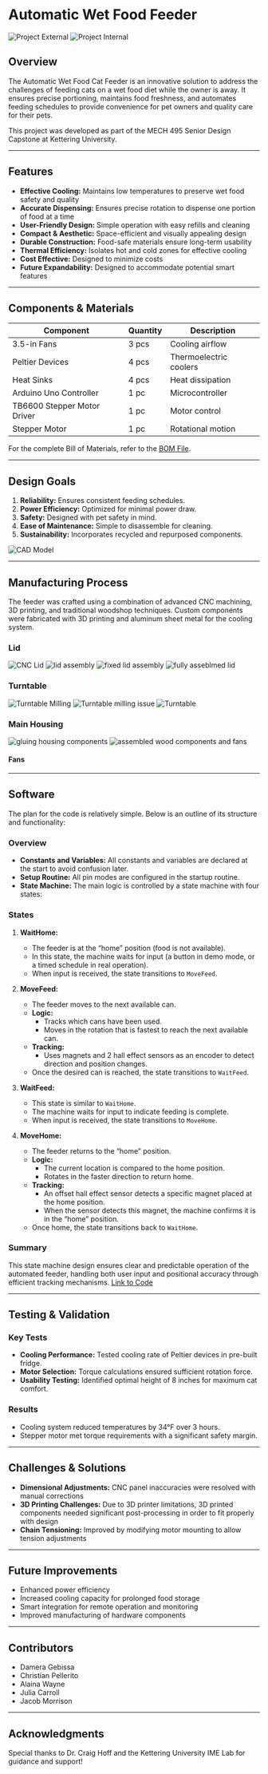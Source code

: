 # Automatic Wet Food Feeder

![Project External](https://github.com/AlainaWayne/AutomatedWetFoodFeeder/blob/d49c3d3c9f6b8ae83321f5f292f9ef90b6af3bfc/final_assembly_external.jpg)
![Project Internal](https://github.com/AlainaWayne/AutomatedWetFoodFeeder/blob/d7d6da683f5ce718efed6bf6cf8943d7db22a0e8/final_assembly_internal.jpg)


## Overview

The Automatic Wet Food Cat Feeder is an innovative solution to address the challenges of feeding cats on a wet food diet while the owner is away. It ensures precise portioning, maintains food freshness, and automates feeding schedules to provide convenience for pet owners and quality care for their pets.

This project was developed as part of the MECH 495 Senior Design Capstone at Kettering University.

---

## Features

- **Effective Cooling:** Maintains low temperatures to preserve wet food safety and quality
- **Accurate Dispensing:** Ensures precise rotation to dispense one portion of food at a time
- **User-Friendly Design:** Simple operation with easy refills and cleaning
- **Compact & Aesthetic:** Space-efficient and visually appealing design
- **Durable Construction:** Food-safe materials ensure long-term usability
- **Thermal Efficiency:** Isolates hot and cold zones for effective cooling
- **Cost Effective:** Designed to minimize costs
- **Future Expandability:** Designed to accommodate potential smart features

---

## Components & Materials

| Component              | Quantity | Description                         |
|------------------------|----------|-------------------------------------|
| 3.5-in Fans           | 3 pcs    | Cooling airflow                     |
| Peltier Devices        | 4 pcs    | Thermoelectric coolers              |
| Heat Sinks            | 4 pcs    | Heat dissipation                    |
| Arduino Uno Controller| 1 pc     | Microcontroller                     |
| TB6600 Stepper Motor Driver | 1 pc | Motor control                      |
| Stepper Motor         | 1 pc     | Rotational motion                   |

For the complete Bill of Materials, refer to the [BOM File](https://github.com/AlainaWayne/AutomatedWetFoodFeeder/blob/main/Bill%20of%20Materials).

---

## Design Goals

1. **Reliability:** Ensures consistent feeding schedules.
2. **Power Efficiency:** Optimized for minimal power draw.
3. **Safety:** Designed with pet safety in mind.
4. **Ease of Maintenance:** Simple to disassemble for cleaning.
5. **Sustainability:** Incorporates recycled and repurposed components.

![CAD Model](https://github.com/user-attachments/assets/01eda744-975d-44b9-a6e8-176aee6617dc)

---

## Manufacturing Process

The feeder was crafted using a combination of advanced CNC machining, 3D printing, and traditional woodshop techniques. Custom components were fabricated with 3D printing and aluminum sheet metal for the cooling system.

### Lid
![CNC Lid](https://github.com/user-attachments/assets/2fab2322-5877-42a8-9c55-99246a051d7a)
![lid assembly](https://github.com/user-attachments/assets/aa91b375-ef6d-4174-b1af-b0c7ed78a71f)
![fixed lid assembly](https://github.com/user-attachments/assets/d4c7fbf3-443e-458d-a23b-4d91bce9d156)
![fully asseblmed lid](https://github.com/user-attachments/assets/aa6bb67a-7d0b-41db-be95-67a2a3357767)


### Turntable
![Turntable Milling](https://github.com/user-attachments/assets/6c4cd75c-c381-45f2-a757-223fee642585)
![Turntable milling issue](https://github.com/user-attachments/assets/32855f11-e6e7-464f-9249-ebcc226040fb)
![Turntable](https://github.com/user-attachments/assets/504d0fd9-736e-4ade-b650-78bbfeb965f1)

### Main Housing
![gluing housing components](https://github.com/user-attachments/assets/ed31a8fe-3cc4-4bfe-a306-0abec0586cb9)
![assembled wood components and fans](https://github.com/user-attachments/assets/851e2f9d-d122-401b-a46e-f5dd95160c39)


#### Fans


---
## Software

The plan for the code is relatively simple. Below is an outline of its structure and functionality:

### Overview

- **Constants and Variables:** All constants and variables are declared at the start to avoid confusion later.
- **Setup Routine:** All pin modes are configured in the startup routine.
- **State Machine:** The main logic is controlled by a state machine with four states:

### States

1. **WaitHome:**
   - The feeder is at the “home” position (food is not available).
   - In this state, the machine waits for input (a button in demo mode, or a timed schedule in real operation).
   - When input is received, the state transitions to `MoveFeed`.

2. **MoveFeed:**
   - The feeder moves to the next available can.
   - **Logic:**
     - Tracks which cans have been used.
     - Moves in the rotation that is fastest to reach the next available can.
   - **Tracking:**
     - Uses magnets and 2 hall effect sensors as an encoder to detect direction and position changes.
   - Once the desired can is reached, the state transitions to `WaitFeed`.

3. **WaitFeed:**
   - This state is similar to `WaitHome`.
   - The machine waits for input to indicate feeding is complete.
   - When input is received, the state transitions to `MoveHome`.

4. **MoveHome:**
   - The feeder returns to the “home” position.
   - **Logic:**
     - The current location is compared to the home position.
     - Rotates in the faster direction to return home.
   - **Tracking:**
     - An offset hall effect sensor detects a specific magnet placed at the home position.
     - When the sensor detects this magnet, the machine confirms it is in the “home” position.
   - Once home, the state transitions back to `WaitHome`.

### Summary

This state machine design ensures clear and predictable operation of the automated feeder, handling both user input and positional accuracy through efficient tracking mechanisms.
[Link to Code](https://github.com/AlainaWayne/AutomatedWetFoodFeeder/blob/b0ec120aadc8a26be4aa09604b9c6fafe7771586/feeder_control/feeder_control.ino)

---

## Testing & Validation

### Key Tests
- **Cooling Performance:** Tested cooling rate of Peltier devices in pre-built fridge.
- **Motor Selection:** Torque calculations ensured sufficient rotation force.
- **Usability Testing:** Identified optimal height of 8 inches for maximum cat comfort.

### Results
- Cooling system reduced temperatures by 34°F over 3 hours.
- Stepper motor met torque requirements with a significant safety margin.

---

## Challenges & Solutions

- **Dimensional Adjustments:** CNC panel inaccuracies were resolved with manual corrections
- **3D Printing Challenges:** Due to 3D printer limitations, 3D printed components needed significant post-processing in order to fit properly with design
- **Chain Tensioning:** Improved by modifying motor mounting to allow tension adjustments

---

## Future Improvements

- Enhanced power efficiency
- Increased cooling capacity for prolonged food storage
- Smart integration for remote operation and monitoring
- Improved manufacturing of hardware components

---

## Contributors

- Damera Gebissa
- Christian Pellerito
- Alaina Wayne
- Julia Carroll
- Jacob Morrison

---

## Acknowledgments

Special thanks to Dr. Craig Hoff and the Kettering University IME Lab for guidance and support!
